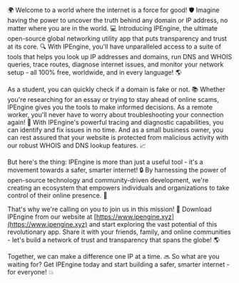 🌍 Welcome to a world where the internet is a force for good! 🛡️ Imagine having the power to uncover the truth behind any domain or IP address, no matter where you are in the world. 💻 Introducing IPEngine, the ultimate open-source global networking utility app that puts transparency and trust at its core. 🔍 With IPEngine, you'll have unparalleled access to a suite of tools that helps you look up IP addresses and domains, run DNS and WHOIS queries, trace routes, diagnose internet issues, and monitor your network setup - all 100% free, worldwide, and in every language! 🌎

As a student, you can quickly check if a domain is fake or not. 📚 Whether you're researching for an essay or trying to stay ahead of online scams, IPEngine gives you the tools to make informed decisions. As a remote worker, you'll never have to worry about troubleshooting your connection again! 💼 With IPEngine's powerful tracing and diagnostic capabilities, you can identify and fix issues in no time. And as a small business owner, you can rest assured that your website is protected from malicious activity with our robust WHOIS and DNS lookup features. 📈

But here's the thing: IPEngine is more than just a useful tool - it's a movement towards a safer, smarter internet! 🔒 By harnessing the power of open-source technology and community-driven development, we're creating an ecosystem that empowers individuals and organizations to take control of their online presence. 💪

That's why we're calling on you to join us in this mission! 🌟 Download IPEngine from our website at [https://www.ipengine.xyz](https://www.ipengine.xyz) and start exploring the vast potential of this revolutionary app. Share it with your friends, family, and online communities - let's build a network of trust and transparency that spans the globe! 🌎

Together, we can make a difference one IP at a time. 🔜 So what are you waiting for? Get IPEngine today and start building a safer, smarter internet - for everyone! 💥